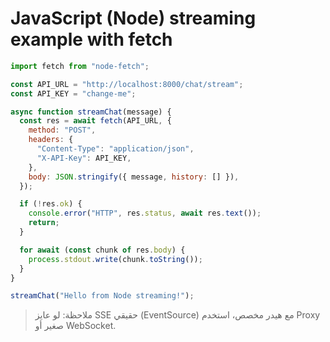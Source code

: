 # JavaScript (Node) streaming example with fetch

```js
import fetch from "node-fetch";

const API_URL = "http://localhost:8000/chat/stream";
const API_KEY = "change-me";

async function streamChat(message) {
  const res = await fetch(API_URL, {
    method: "POST",
    headers: {
      "Content-Type": "application/json",
      "X-API-Key": API_KEY,
    },
    body: JSON.stringify({ message, history: [] }),
  });

  if (!res.ok) {
    console.error("HTTP", res.status, await res.text());
    return;
  }

  for await (const chunk of res.body) {
    process.stdout.write(chunk.toString());
  }
}

streamChat("Hello from Node streaming!");
```

> ملاحظة: لو عايز SSE حقيقي (EventSource) مع هيدر مخصص، استخدم Proxy صغير أو WebSocket.
